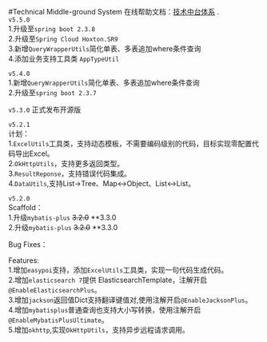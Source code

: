 #Technical Middle-ground System
在线帮助文档：[技术中台体系](http://mgs.aicem.com) .  
`v5.5.0`  
1.升级至`spring boot 2.3.8`    
2.升级至`Spring Cloud Hoxton.SR9`  
3.新增`QueryWrapperUtils`简化单表、多表追加where条件查询   
4.添加业务支持工具类 `AppTypeUtil`   

`v5.4.0`    
1.新增`QueryWrapperUtils`简化单表、多表追加where条件查询   
2.升级至`spring boot 2.3.7`

`v5.3.0`
正式发布开源版

`v5.2.1`  
计划：  
1.`ExcelUtils`工具类，支持动态模板，不需要编码级别的代码，目标实现零配置代码导出Excel。  
2.`OkHttpUtils`，支持更多返回类型。  
3.`ResultReponse`，支持错误代码集成。  
4.`DataUtils`,支持List->Tree、Map<->Object、List<Object><->List<Map>。

`v5.2.0`  
Scaffold：  
1.升级`mybatis-plus` ~~3.2.0~~ **3.3.0  
2.升级`mybatis-plus` ~~3.2.0~~ **3.3.0  

Bug Fixes：  

Features:  
1.增加`easypoi`支持，添加`ExcelUtils`工具类，实现一句代码生成代码。  
2.增加`elasticsearch 7`提供 ElasticsearchTemplate，注解开启`@EnableElasticsearchPlus`。  
3.增加`jackson`返回值Dict支持翻译键值对,使用注解开启`@EnableJacksonPlus`。  
4.增加`mybatisplus`普通查询也支持大小写转换，使用注解开启`@EnableMybatisPlusUltimate`。  
5.增加`okhttp`,实现`OkHttpUtils`，支持异步远程请求调用。
